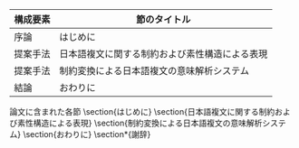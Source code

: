 構成要素 | 節のタイトル
 --- | --- 
序論 | はじめに
提案手法 | 日本語複文に関する制約および素性構造による表現
提案手法 | 制約変換による日本語複文の意味解析システム
結論 | おわりに

論文に含まれた各節
\section{はじめに}
\section{日本語複文に関する制約および素性構造による表現}
\section{制約変換による日本語複文の意味解析システム}
\section{おわりに}
\section*{謝辞}
